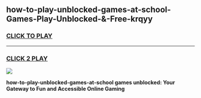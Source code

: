 
## how-to-play-unblocked-games-at-school-Games-Play-Unblocked-&-Free-krqyy
<h3>
<a href="https://premium76.site?title=how-to-play-unblocked-games-at-school&ref=24A">CLICK TO PLAY</a></h3>
<hr>

<h3>
<a href="https://premium76.site?title=how-to-play-unblocked-games-at-school&ref=24A">CLICK 2 PLAY</a>
  
</h3>

<a href="https://premium76.site?title=how-to-play-unblocked-games-at-school&ref=24A"><img src="https://clearcache.store/games.png"></a>


**how-to-play-unblocked-games-at-school games unblocked: Your Gateway to Fun and Accessible Online Gaming**
